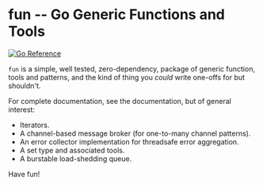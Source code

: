 # fun -- Go Generic Functions and Tools

[![Go Reference](https://pkg.go.dev/badge/github.com/tychoish/fun.svg)](https://pkg.go.dev/github.com/tychoish/fun)

``fun`` is a simple, well tested, zero-dependency, package of generic function, tools and
patterns, and the kind of thing you *could* write one-offs for but shouldn't.

For complete documentation, see the documentation, but of general
interest:

- Iterators.
- A channel-based message broker (for one-to-many channel patterns).
- An error collector implementation for threadsafe error aggregation.
- A set type and associated tools.
- A burstable load-shedding queue.

Have fun!
